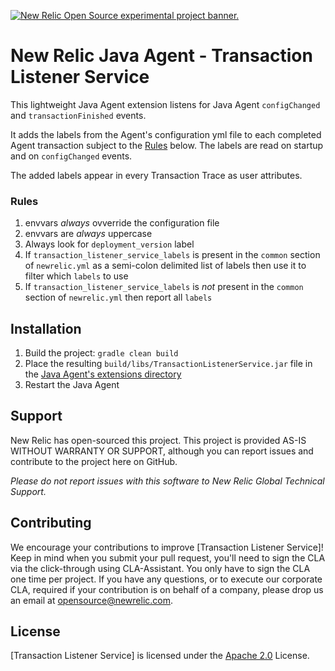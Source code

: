 <a href="https://opensource.newrelic.com/oss-category/#new-relic-experimental"><picture><source media="(prefers-color-scheme: dark)" srcset="https://github.com/newrelic/opensource-website/raw/main/src/images/categories/dark/Experimental.png"><source media="(prefers-color-scheme: light)" srcset="https://github.com/newrelic/opensource-website/raw/main/src/images/categories/Experimental.png"><img alt="New Relic Open Source experimental project banner." src="https://github.com/newrelic/opensource-website/raw/main/src/images/categories/Experimental.png"></picture></a>


# New Relic Java Agent - Transaction Listener Service 

This lightweight Java Agent extension listens for Java Agent `configChanged` and `transactionFinished` events.

It adds the labels from the Agent's configuration yml file to each completed Agent transaction subject to the [Rules](#Rules) below. The labels are read on startup and on `configChanged` events.

The added labels appear in every Transaction Trace as user attributes.

### Rules
1. envvars *always* ovverride the configuration file
2. envvars are *always* uppercase
3. Always look for `deployment_version` label
4. If `transaction_listener_service_labels` is present in the `common` section of `newrelic.yml` as a semi-colon delimited list of labels then use it to filter which `labels` to use 
5. If `transaction_listener_service_labels` is *not* present in the `common` section of `newrelic.yml` then report all `labels`

## Installation

1. Build the project: `gradle clean build`
2. Place the resulting `build/libs/TransactionListenerService.jar` file in the [Java Agent's extensions directory](https://docs.newrelic.com/docs/agents/java-agent/instrumentation/extension-additional-instrumentation-modules)
3. Restart the Java Agent

## Support

New Relic has open-sourced this project. This project is provided AS-IS WITHOUT WARRANTY OR SUPPORT, although you can report issues and contribute to the project here on GitHub.

_Please do not report issues with this software to New Relic Global Technical Support._

## Contributing
We encourage your contributions to improve [Transaction Listener Service]! Keep in mind when you submit your pull request, you'll need to sign the CLA via the click-through using CLA-Assistant. You only have to sign the CLA one time per project.
If you have any questions, or to execute our corporate CLA, required if your contribution is on behalf of a company,  please drop us an email at opensource@newrelic.com.

## License
[Transaction Listener Service] is licensed under the [Apache 2.0](http://apache.org/licenses/LICENSE-2.0.txt) License.
